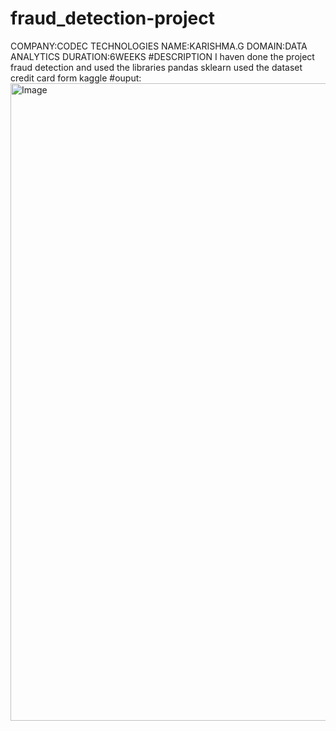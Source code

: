 # fraud_detection-project
COMPANY:CODEC TECHNOLOGIES
NAME:KARISHMA.G
DOMAIN:DATA ANALYTICS
DURATION:6WEEKS
#DESCRIPTION
      I haven done the project fraud detection
      and used the libraries pandas sklearn 
      used the dataset credit card form kaggle
#ouput:
<img width="1920" height="1020" alt="Image" src="https://github.com/user-attachments/assets/b5ca34d3-0c3b-4bdc-98bd-7dc839393cf8" />
